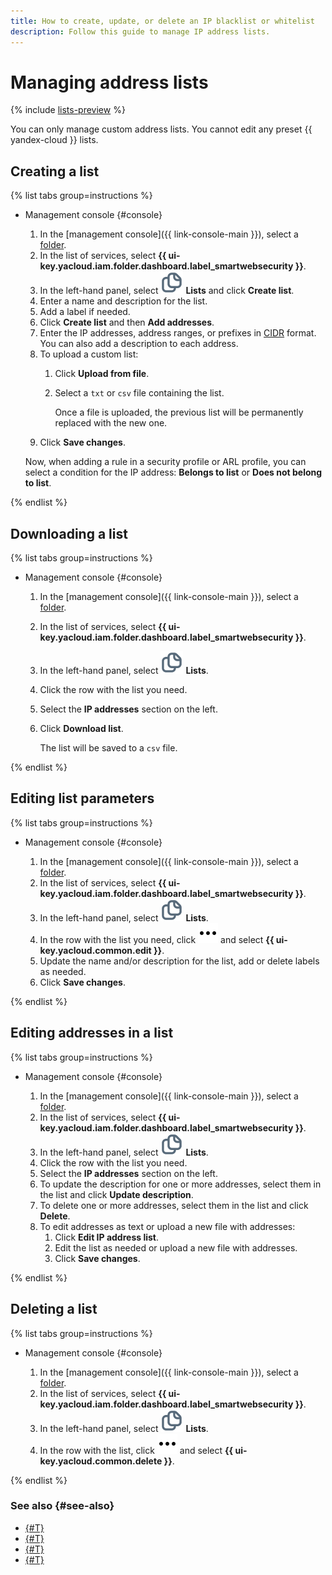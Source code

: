 ```yaml
---
title: How to create, update, or delete an IP blacklist or whitelist
description: Follow this guide to manage IP address lists.
---
```


# Managing address lists

{% include [lists-preview](../../_includes/smartwebsecurity/lists-preview.md) %}

You can only manage custom address lists. You cannot edit any preset {{ yandex-cloud }} lists.

## Creating a list

{% list tabs group=instructions %}

- Management console {#console}

  1. In the [management console]({{ link-console-main }}), select a [folder](../../resource-manager/concepts/resources-hierarchy.md#folder).
  1. In the list of services, select **{{ ui-key.yacloud.iam.folder.dashboard.label_smartwebsecurity }}**.
  1. In the left-hand panel, select ![image](../../_assets/smartwebsecurity/list.svg) **Lists** and click **Create list**.
  1. Enter a name and description for the list.
  1. Add a label if needed.
  1. Click **Create list** and then **Add addresses**.
  1. Enter the IP addresses, address ranges, or prefixes in [CIDR](https://ru.wikipedia.org/wiki/Бесклассовая_адресация) format. You can also add a description to each address.
  1. To upload a custom list:
     1. Click **Upload from file**.
     1. Select a `txt` or `csv` file containing the list.
     
        Once a file is uploaded, the previous list will be permanently replaced with the new one.
  1. Click **Save changes**.

  Now, when adding a rule in a security profile or ARL profile, you can select a condition for the IP address: **Belongs to list** or **Does not belong to list**.

{% endlist %}

## Downloading a list

{% list tabs group=instructions %}

- Management console {#console}

  1. In the [management console]({{ link-console-main }}), select a [folder](../../resource-manager/concepts/resources-hierarchy.md#folder).
  1. In the list of services, select **{{ ui-key.yacloud.iam.folder.dashboard.label_smartwebsecurity }}**.
  1. In the left-hand panel, select ![image](../../_assets/smartwebsecurity/list.svg) **Lists**.
  1. Click the row with the list you need.
  1. Select the **IP addresses** section on the left.
  1. Click **Download list**.
     
     The list will be saved to a `csv` file.

{% endlist %}

## Editing list parameters

{% list tabs group=instructions %}

- Management console {#console}

  1. In the [management console]({{ link-console-main }}), select a [folder](../../resource-manager/concepts/resources-hierarchy.md#folder).
  1. In the list of services, select **{{ ui-key.yacloud.iam.folder.dashboard.label_smartwebsecurity }}**.
  1. In the left-hand panel, select ![image](../../_assets/smartwebsecurity/list.svg) **Lists**.
  1. In the row with the list you need, click ![options](../../_assets/console-icons/ellipsis.svg) and select **{{ ui-key.yacloud.common.edit }}**.
  1. Update the name and/or description for the list, add or delete labels as needed.
  1. Click **Save changes**.

{% endlist %}

## Editing addresses in a list

{% list tabs group=instructions %}

- Management console {#console}

  1. In the [management console]({{ link-console-main }}), select a [folder](../../resource-manager/concepts/resources-hierarchy.md#folder).
  1. In the list of services, select **{{ ui-key.yacloud.iam.folder.dashboard.label_smartwebsecurity }}**.
  1. In the left-hand panel, select ![image](../../_assets/smartwebsecurity/list.svg) **Lists**.
  1. Click the row with the list you need.
  1. Select the **IP addresses** section on the left.
  1. To update the description for one or more addresses, select them in the list and click **Update description**.
  1. To delete one or more addresses, select them in the list and click **Delete**.
  1. To edit addresses as text or upload a new file with addresses:
     1. Click **Edit IP address list**.
     1. Edit the list as needed or upload a new file with addresses.
     1. Click **Save changes**.

{% endlist %}

## Deleting a list

{% list tabs group=instructions %}

- Management console {#console}

  1. In the [management console]({{ link-console-main }}), select a [folder](../../resource-manager/concepts/resources-hierarchy.md#folder).
  1. In the list of services, select **{{ ui-key.yacloud.iam.folder.dashboard.label_smartwebsecurity }}**.
  1. In the left-hand panel, select ![image](../../_assets/smartwebsecurity/list.svg) **Lists**. 
  1. In the row with the list, click ![options](../../_assets/console-icons/ellipsis.svg) and select **{{ ui-key.yacloud.common.delete }}**.

{% endlist %}

### See also {#see-also}

* [{#T}](../concepts/lists.md)
* [{#T}](../concepts/conditions.md)
* [{#T}](rule-add.md)
* [{#T}](arl-rule-add.md)